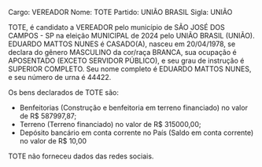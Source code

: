 Cargo: VEREADOR
Nome: TOTE
Partido: UNIÃO BRASIL
Sigla: UNIÃO

TOTE, é candidato a VEREADOR pelo município de SÃO JOSÉ DOS CAMPOS - SP na eleição MUNICIPAL de 2024 pelo UNIÃO BRASIL (UNIÃO).
EDUARDO MATTOS NUNES é CASADO(A), nasceu em 20/04/1978, se declara do gênero MASCULINO da cor/raça BRANCA, sua ocupação é APOSENTADO (EXCETO SERVIDOR PÚBLICO), e seu grau de instrução é SUPERIOR COMPLETO.
Seu nome completo é EDUARDO MATTOS NUNES, e seu número de urna é 44422.

Os bens declarados de TOTE são: 
- Benfeitorias (Construção e benfeitoria em terreno  financiado) no valor de R$ 587997,87;
- Terreno (Terreno financiado) no valor de R$ 315000,00;
- Depósito bancário em conta corrente no País (Saldo em conta corrente) no valor de R$ 10,00

TOTE não forneceu dados das redes sociais.